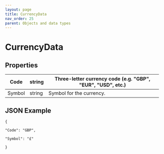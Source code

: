```yaml
---
layout: page
title: CurrencyData
nav_order: 25
parent: Objects and data types
---
```


# CurrencyData

## Properties

| Code | string | Three-letter currency code (e.g. "GBP", "EUR", "USD", etc.) |
| --- | --- | --- |
| Symbol | string | Symbol for the currency. |

## JSON Example

```
{

"Code": "GBP",

"Symbol": "£"

}
```
